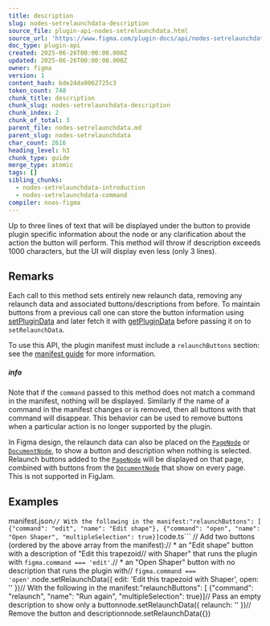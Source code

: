 ```yaml
---
title: description
slug: nodes-setrelaunchdata-description
source_file: plugin-api-nodes-setrelaunchdata.html
source_url: 'https://www.figma.com/plugin-docs/api/nodes-setrelaunchdata/'
doc_type: plugin-api
created: 2025-06-26T00:00:00.000Z
updated: 2025-06-26T00:00:00.000Z
owner: figma
version: 1
content_hash: bde24da9062725c3
token_count: 748
chunk_title: description
chunk_slug: nodes-setrelaunchdata-description
chunk_index: 2
chunk_of_total: 3
parent_file: nodes-setrelaunchdata.md
parent_slug: nodes-setrelaunchdata
char_count: 2616
heading_level: h3
chunk_type: guide
merge_type: atomic
tags: []
sibling_chunks:
  - nodes-setrelaunchdata-introduction
  - nodes-setrelaunchdata-command
compiler: noos-figma
---
```


Up to three lines of text that will be displayed under the button to provide plugin specific information about the node or any clarification about the action the button will perform. This method will throw if description exceeds 1000 characters, but the UI will display even less (only 3 lines).

## Remarks

Each call to this method sets entirely new relaunch data, removing any relaunch data and associated buttons/descriptions from before. To maintain buttons from a previous call one can store the button information using [setPluginData](/plugin-docs/api/properties/nodes-setplugindata/) and later fetch it with [getPluginData](/plugin-docs/api/PageNode/#getplugindata) before passing it on to `setRelaunchData`.

To use this API, the plugin manifest must include a `relaunchButtons` section: see the [manifest guide](/plugin-docs/manifest/#relaunchbuttons) for more information.

##### info

Note that if the `command` passed to this method does not match a command in the manifest, nothing will be displayed. Similarly if the name of a command in the manifest changes or is removed, then all buttons with that command will disappear. This behavior can be used to remove buttons when a particular action is no longer supported by the plugin.

In Figma design, the relaunch data can also be placed on the [`PageNode`](/plugin-docs/api/PageNode/) or [`DocumentNode`](/plugin-docs/api/DocumentNode/), to show a button and description when nothing is selected. Relaunch buttons added to the [`PageNode`](/plugin-docs/api/PageNode/) will be displayed on that page, combined with buttons from the [`DocumentNode`](/plugin-docs/api/DocumentNode/) that show on every page. This is not supported in FigJam.

## Examples

manifest.json```
// With the following in the manifest:"relaunchButtons": [ {"command": "edit", "name": "Edit shape"}, {"command": "open", "name": "Open Shaper", "multipleSelection": true}]
```code.ts```
// Add two buttons (ordered by the above array from the manifest):// * an "Edit shape" button with a description of "Edit this trapezoid// with Shaper" that runs the plugin with `figma.command === 'edit'`.// * an "Open Shaper" button with no description that runs the plugin with// `figma.command === 'open'`.node.setRelaunchData({ edit: 'Edit this trapezoid with Shaper', open: '' })// With the following in the manifest:"relaunchButtons": [ {"command": "relaunch", "name": "Run again", "multipleSelection": true}]// Pass an empty description to show only a buttonnode.setRelaunchData({ relaunch: '' })// Remove the button and descriptionnode.setRelaunchData({})
```### Example Figma Design UI
